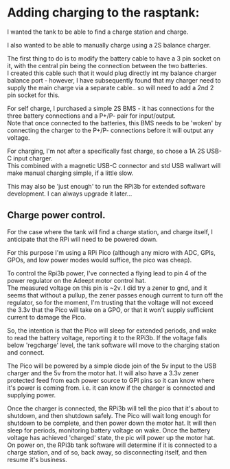 # Adding charging to the rasptank:

I wanted the tank to be able to find a charge station and charge.

I also wanted to be able to manually charge using a 2S balance charger.

The first thing to do is to modify the battery cable to have a 3 pin socket on it, with the central pin being the connection between the two batteries.  
I created this cable such that it would plug directly int my balance charger balance port - however, I have subsequently found that my charger need to supply the main 
charge via a separate cable..  so will need to add a 2nd 2 pin socket for this.

For self charge, I purchased a simple 2S BMS - it has connections for the three battery connections and a P+/P- pair for input/output.  
Note that once connected to the batteries, this BMS needs to be 'woken' by connecting the charger to the P+/P- connections before it will output any voltage.

For charging, I'm not after a specifically fast charge, so chose a 1A 2S USB-C input charger.  
This combined with a magnetic USB-C connector and std USB wallwart will make manual charging simple, if a little slow.

This may also be 'just enough' to run the RPi3b for extended software development.  I can always upgrade it later...


## Charge power control.

For the case where the tank will find a charge station, and charge itself, I anticipate that the RPi will need to be powered down.

For this purpose I'm using a RPi Pico (although any micro with ADC, GPIs, GPOs, and low power modes would suffice, the pico was cheap).

To control the Rpi3b power, I've connected a flying lead to pin 4 of the power regulator on the Adeept motor control hat.  
The measured voltage on this pin is ~2v.  I did try a zener to gnd, and it seems that without a pullup, the zener passes enough current to turn off the regulator, 
so for the moment, I'm trusting that the voltage will not exceed the 3.3v that the Pico will take on a GPO, or that it won't supply sufficient current to damage the Pico.

So, the intention is that the Pico will sleep for extended periods, and wake to read the battery voltage, reporting it to the RPi3b.
If the voltage falls below 'regcharge' level, the tank software will move to the charging station and connect.

The Pico will be powered by a simple diode join of the 5v input to the USB charger and the 5v from the motor hat.
It will also have a 3.3v zener protected feed from each power source to GPI pins so it can know where it's power is coming from.
i.e. it can know if the charger is connected and supplying power.

Once the charger is connected, the RPi3b will tell the pico that it's about to shutdown, and then shutdown safely.
The Pico will wait long enough for shutdown to be complete, and then power down the motor hat.
It will then sleep for periods, monitoring battery voltage on wake.
Once the battery voltage has achieved 'charged' state, the pic will power up the motor hat.
On power on, the RPi3b tank software will determine if it is connected to a charge station, and of so, back away, so disconnecting itself, and then resume it's business.




